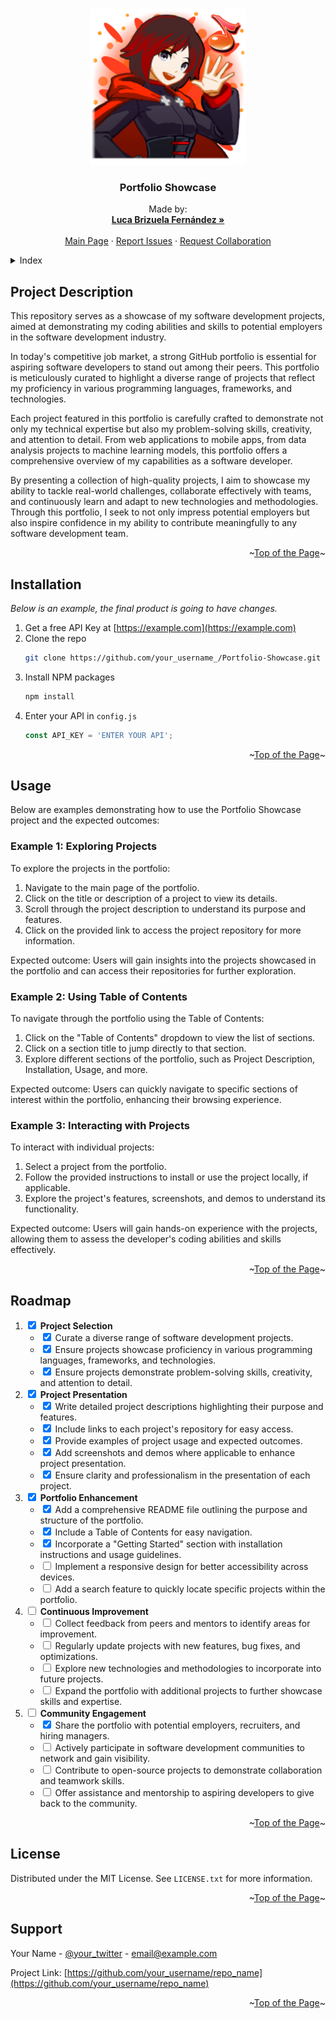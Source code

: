 <a name="readme-top"></a>


<!-- Logo -->
<br />
<div align="center">
  <a href="https://github.com/LucaBrizuela/Portfolio-Showcase/blob/main/README.md">
    <img src="Proyect Images/Dj-HqT-UUAATz9a.png" alt="Logo" width="250" height="250">
  </a>

  <h3 align="center">Portfolio Showcase</h3>

  <p align="center">
    Made by:
    <br />
    <a href="https://github.com/LucaBrizuela"><strong>Luca Brizuela Fernández »</strong></a>
    <br />
    <br />
    <a href="https://github.com/LucaBrizuela/Portfolio-Showcase/blob/main/README.md#readme-top">Main Page</a>
    ·
    <a href="https://github.com/LucaBrizuela/Portfolio-Showcase/issues">Report Issues</a>
    ·
    <a href="https://github.com/LucaBrizuela/Portfolio-Showcase/pulls">Request Collaboration</a>
  </p>
</div>



<!-- Index -->
<details>
  <summary>Index</summary>
  <ol>
    <li><a href="#about-the-project">Project Description</a></li>
    <li><a href="#installation">Installation</a></li>
    <li><a href="#usage">Usage</a></li>
    <li><a href="#roadmap">Roadmap</a></li>
    <li><a href="#license">License</a></li>
    <li><a href="#contact">Contact</a></li>
  </ol>
</details>




<!-- Description -->
## Project Description

This repository serves as a showcase of my software development projects, aimed at demonstrating my coding abilities and skills to potential employers in the software development industry.

In today's competitive job market, a strong GitHub portfolio is essential for aspiring software developers to stand out among their peers. This portfolio is meticulously curated to highlight a diverse range of projects that reflect my proficiency in various programming languages, frameworks, and technologies.

Each project featured in this portfolio is carefully crafted to demonstrate not only my technical expertise but also my problem-solving skills, creativity, and attention to detail. From web applications to mobile apps, from data analysis projects to machine learning models, this portfolio offers a comprehensive overview of my capabilities as a software developer.

By presenting a collection of high-quality projects, I aim to showcase my ability to tackle real-world challenges, collaborate effectively with teams, and continuously learn and adapt to new technologies and methodologies. Through this portfolio, I seek to not only impress potential employers but also inspire confidence in my ability to contribute meaningfully to any software development team.

<p align="right">~<a href="#readme-top">Top of the Page</a>~</p>


<!-- GETTING STARTED -->
## Installation

_Below is an example, the final product is going to have changes._

1. Get a free API Key at [https://example.com](https://example.com)
2. Clone the repo
   ```sh
   git clone https://github.com/your_username_/Portfolio-Showcase.git
   ```
3. Install NPM packages
   ```sh
   npm install
   ```
4. Enter your API in `config.js`
   ```js
   const API_KEY = 'ENTER YOUR API';
   ```

<p align="right">~<a href="#readme-top">Top of the Page</a>~</p>



<!-- USAGE EXAMPLES -->
## Usage

<p>Below are examples demonstrating how to use the Portfolio Showcase project and the expected outcomes:</p>

<h3>Example 1: Exploring Projects</h3>
<p>To explore the projects in the portfolio:</p>
<ol>
  <li>Navigate to the main page of the portfolio.</li>
  <li>Click on the title or description of a project to view its details.</li>
  <li>Scroll through the project description to understand its purpose and features.</li>
  <li>Click on the provided link to access the project repository for more information.</li>
</ol>
<p>Expected outcome: Users will gain insights into the projects showcased in the portfolio and can access their repositories for further exploration.</p>

<h3>Example 2: Using Table of Contents</h3>
<p>To navigate through the portfolio using the Table of Contents:</p>
<ol>
  <li>Click on the "Table of Contents" dropdown to view the list of sections.</li>
  <li>Click on a section title to jump directly to that section.</li>
  <li>Explore different sections of the portfolio, such as Project Description, Installation, Usage, and more.</li>
</ol>
<p>Expected outcome: Users can quickly navigate to specific sections of interest within the portfolio, enhancing their browsing experience.</p>

<h3>Example 3: Interacting with Projects</h3>
<p>To interact with individual projects:</p>
<ol>
  <li>Select a project from the portfolio.</li>
  <li>Follow the provided instructions to install or use the project locally, if applicable.</li>
  <li>Explore the project's features, screenshots, and demos to understand its functionality.</li>
</ol>
<p>Expected outcome: Users will gain hands-on experience with the projects, allowing them to assess the developer's coding abilities and skills effectively.</p>

<p align="right">~<a href="#readme-top">Top of the Page</a>~</p>



<!-- ROADMAP -->
## Roadmap
  <ol>
    <li>
      <input type="checkbox" checked> <strong>Project Selection</strong>
      <ul>
        <li><input type="checkbox" checked> Curate a diverse range of software development projects.</li>
        <li><input type="checkbox" checked> Ensure projects showcase proficiency in various programming languages, frameworks, and technologies.</li>
        <li><input type="checkbox" checked> Ensure projects demonstrate problem-solving skills, creativity, and attention to detail.</li>
      </ul>
    </li>
    <li>
      <input type="checkbox" checked> <strong>Project Presentation</strong>
      <ul>
        <li><input type="checkbox" checked> Write detailed project descriptions highlighting their purpose and features.</li>
        <li><input type="checkbox" checked> Include links to each project's repository for easy access.</li>
        <li><input type="checkbox" checked> Provide examples of project usage and expected outcomes.</li>
        <li><input type="checkbox" checked> Add screenshots and demos where applicable to enhance project presentation.</li>
        <li><input type="checkbox" checked> Ensure clarity and professionalism in the presentation of each project.</li>
      </ul>
    </li>
    <li>
      <input type="checkbox" checked> <strong>Portfolio Enhancement</strong>
      <ul>
        <li><input type="checkbox" checked> Add a comprehensive README file outlining the purpose and structure of the portfolio.</li>
        <li><input type="checkbox" checked> Include a Table of Contents for easy navigation.</li>
        <li><input type="checkbox" checked> Incorporate a "Getting Started" section with installation instructions and usage guidelines.</li>
        <li><input type="checkbox"> Implement a responsive design for better accessibility across devices.</li>
        <li><input type="checkbox"> Add a search feature to quickly locate specific projects within the portfolio.</li>
      </ul>
    </li>
    <li>
      <input type="checkbox"> <strong>Continuous Improvement</strong>
      <ul>
        <li><input type="checkbox"> Collect feedback from peers and mentors to identify areas for improvement.</li>
        <li><input type="checkbox"> Regularly update projects with new features, bug fixes, and optimizations.</li>
        <li><input type="checkbox"> Explore new technologies and methodologies to incorporate into future projects.</li>
        <li><input type="checkbox"> Expand the portfolio with additional projects to further showcase skills and expertise.</li>
      </ul>
    </li>
    <li>
      <input type="checkbox"> <strong>Community Engagement</strong>
      <ul>
        <li><input type="checkbox" checked> Share the portfolio with potential employers, recruiters, and hiring managers.</li>
        <li><input type="checkbox"> Actively participate in software development communities to network and gain visibility.</li>
        <li><input type="checkbox"> Contribute to open-source projects to demonstrate collaboration and teamwork skills.</li>
        <li><input type="checkbox"> Offer assistance and mentorship to aspiring developers to give back to the community.</li>
      </ul>
    </li>
  </ol>
</body>
</html>


<p align="right">~<a href="#readme-top">Top of the Page</a>~</p>



<!-- LICENSE -->
## License

Distributed under the MIT License. See `LICENSE.txt` for more information.

<p align="right">~<a href="#readme-top">Top of the Page</a>~</p>


<!-- Support -->
## Support

Your Name - [@your_twitter](https://twitter.com/your_username) - email@example.com

Project Link: [https://github.com/your_username/repo_name](https://github.com/your_username/repo_name)

<p align="right">~<a href="#readme-top">Top of the Page</a>~</p>




<!-- Links & Images -->

